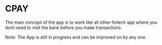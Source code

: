 # CPAY

The main concept of the app is to work like all other fintech app where you dont need to visit the bank before you make transactions.

Note: The App is still in progress and can be improved on by any one.